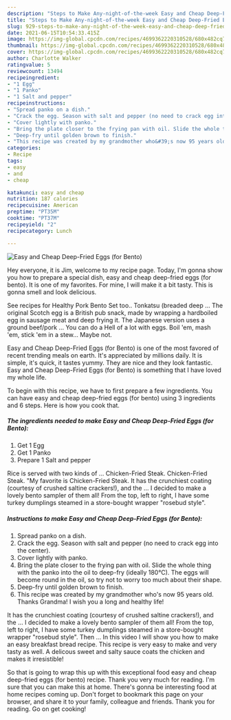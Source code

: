 ```yaml
---
description: "Steps to Make Any-night-of-the-week Easy and Cheap Deep-Fried Eggs (for Bento)"
title: "Steps to Make Any-night-of-the-week Easy and Cheap Deep-Fried Eggs (for Bento)"
slug: 929-steps-to-make-any-night-of-the-week-easy-and-cheap-deep-fried-eggs-for-bento
date: 2021-06-15T10:54:33.415Z
image: https://img-global.cpcdn.com/recipes/4699362220310528/680x482cq70/easy-and-cheap-deep-fried-eggs-for-bento-recipe-main-photo.jpg
thumbnail: https://img-global.cpcdn.com/recipes/4699362220310528/680x482cq70/easy-and-cheap-deep-fried-eggs-for-bento-recipe-main-photo.jpg
cover: https://img-global.cpcdn.com/recipes/4699362220310528/680x482cq70/easy-and-cheap-deep-fried-eggs-for-bento-recipe-main-photo.jpg
author: Charlotte Walker
ratingvalue: 5
reviewcount: 13494
recipeingredient:
- "1 Egg"
- "1 Panko"
- "1 Salt and pepper"
recipeinstructions:
- "Spread panko on a dish."
- "Crack the egg. Season with salt and pepper (no need to crack egg into the center)."
- "Cover lightly with panko."
- "Bring the plate closer to the frying pan with oil. Slide the whole thing with the panko into the oil to deep-fry (ideally 180°C). The eggs will become round in the oil, so try not to worry too much about their shape."
- "Deep-fry until golden brown to finish."
- "This recipe was created by my grandmother who&#39;s now 95 years old. Thanks Grandma! I wish you a long and healthy life!"
categories:
- Recipe
tags:
- easy
- and
- cheap

katakunci: easy and cheap 
nutrition: 187 calories
recipecuisine: American
preptime: "PT35M"
cooktime: "PT37M"
recipeyield: "2"
recipecategory: Lunch

---
```



![Easy and Cheap Deep-Fried Eggs (for Bento)](https://img-global.cpcdn.com/recipes/4699362220310528/680x482cq70/easy-and-cheap-deep-fried-eggs-for-bento-recipe-main-photo.jpg)

Hey everyone, it is Jim, welcome to my recipe page. Today, I'm gonna show you how to prepare a special dish, easy and cheap deep-fried eggs (for bento). It is one of my favorites. For mine, I will make it a bit tasty. This is gonna smell and look delicious.

See recipes for Healthy Pork Bento Set too.. Tonkatsu (breaded deep … The original Scotch egg is a British pub snack, made by wrapping a hardboiled egg in sausage meat and deep frying it. The Japanese version uses a ground beef/pork … You can do a Hell of a lot with eggs. Boil &#39;em, mash &#39;em, stick &#39;em in a stew… Maybe not.

Easy and Cheap Deep-Fried Eggs (for Bento) is one of the most favored of recent trending meals on earth. It's appreciated by millions daily. It is simple, it's quick, it tastes yummy. They are nice and they look fantastic. Easy and Cheap Deep-Fried Eggs (for Bento) is something that I have loved my whole life.


To begin with this recipe, we have to first prepare a few ingredients. You can have easy and cheap deep-fried eggs (for bento) using 3 ingredients and 6 steps. Here is how you cook that.

<!--inarticleads1-->

##### The ingredients needed to make Easy and Cheap Deep-Fried Eggs (for Bento):

1. Get 1 Egg
1. Get 1 Panko
1. Prepare 1 Salt and pepper


Rice is served with two kinds of … Chicken-Fried Steak. Chicken-Fried Steak. &#34;My favorite is Chicken-Fried Steak. It has the crunchiest coating (courtesy of crushed saltine crackers!), and the … I decided to make a lovely bento sampler of them all! From the top, left to right, I have some turkey dumplings steamed in a store-bought wrapper &#34;rosebud style&#34;. 

<!--inarticleads2-->

##### Instructions to make Easy and Cheap Deep-Fried Eggs (for Bento):

1. Spread panko on a dish.
1. Crack the egg. Season with salt and pepper (no need to crack egg into the center).
1. Cover lightly with panko.
1. Bring the plate closer to the frying pan with oil. Slide the whole thing with the panko into the oil to deep-fry (ideally 180°C). The eggs will become round in the oil, so try not to worry too much about their shape.
1. Deep-fry until golden brown to finish.
1. This recipe was created by my grandmother who&#39;s now 95 years old. Thanks Grandma! I wish you a long and healthy life!


It has the crunchiest coating (courtesy of crushed saltine crackers!), and the … I decided to make a lovely bento sampler of them all! From the top, left to right, I have some turkey dumplings steamed in a store-bought wrapper &#34;rosebud style&#34;. Then … In this video I will show you how to make an easy breakfast bread recipe. This recipe is very easy to make and very tasty as well. A delicous sweet and salty sauce coats the chicken and makes it irresistible! 

So that is going to wrap this up with this exceptional food easy and cheap deep-fried eggs (for bento) recipe. Thank you very much for reading. I'm sure that you can make this at home. There's gonna be interesting food at home recipes coming up. Don't forget to bookmark this page on your browser, and share it to your family, colleague and friends. Thank you for reading. Go on get cooking!
